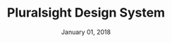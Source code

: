 ---
layout: post
date: January 01, 2018
title: Pluralsight Design System
company: Pluralsight
link: https://ant.design/
image: images/systems/pluralsight.jpg
description: The Pluralsight Design System strives toward a cohesive design language for Pluralsight’s products, a shared vocabulary for their teams, and basic building blocks to accelerate development.

---